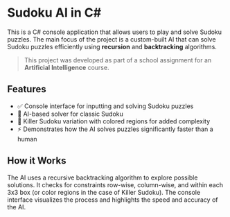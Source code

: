 # Sudoku AI in C#

This is a C# console application that allows users to play and solve Sudoku puzzles. The main focus of the project is a custom-built AI that can solve Sudoku puzzles efficiently using **recursion** and **backtracking** algorithms.

> This project was developed as part of a school assignment for an **Artificial Intelligence** course.

## Features

- ✅ Console interface for inputting and solving Sudoku puzzles  
- 🧠 AI-based solver for classic Sudoku  
- 🌈 Killer Sudoku variation with colored regions for added complexity  
- ⚡ Demonstrates how the AI solves puzzles significantly faster than a human

## How it Works

The AI uses a recursive backtracking algorithm to explore possible solutions. It checks for constraints row-wise, column-wise, and within each 3x3 box (or color regions in the case of Killer Sudoku). The console interface visualizes the process and highlights the speed and accuracy of the AI.

